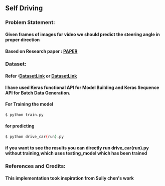 ## Self Driving 
### Problem Statement: 
#### Given frames of images for video we should predict the steering angle in proper direction
#### Based on Research paper : [PAPER](https://arxiv.org/abs/1604.07316)

###  Dataset:
####    Refer :[DatasetLink](https://github.com/SullyChen/driving-datasets)  or [DatasetLink](https://drive.google.com/file/d/0B-KJCaaF7elleG1RbzVPZWV4Tlk/view)

#### I have used Keras functional API for Model Building and Keras Sequence API for Batch Data Generation.
#### For Training the model 
```bash
$ python train.py
```
#### for predicting 
```bash
$ python drive_car(run).py
``` 
#### if you want to see the results you can directly run drive_car(run).py without training,which uses testing_model which has been trained

### References and Credits:
#### This implementation took inspiration from Sully chen's work 
